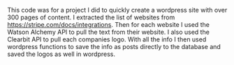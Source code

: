 This code was for a project I did to quickly create a wordpress site with over 300 pages of content. I extracted the list of websites from https://stripe.com/docs/integrations. Then for each website I used the Watson Alchemy API to pull the text from their website. I also used the Clearbit API to pull each companies logo. With all the info I then used wordpress functions to save the info as posts directly to the database and saved the logos as well in wordpress.